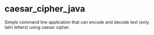 caesar_cipher_java
==================

Simple command line application that can encode and decode text (only latin letters) using caesar cipher.
